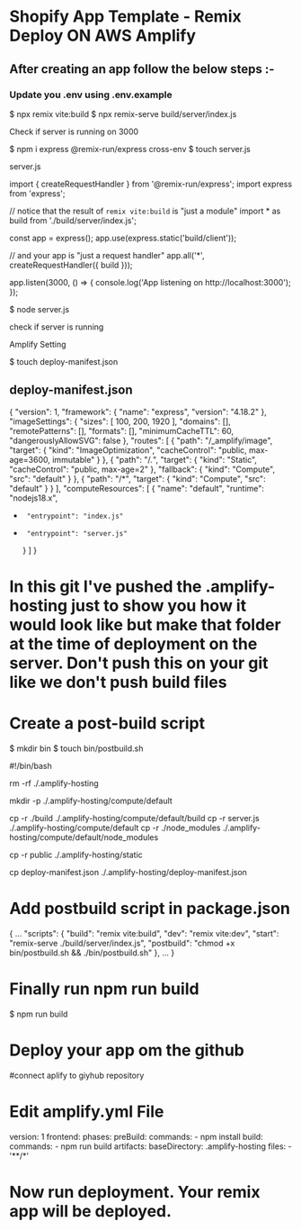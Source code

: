 # Shopify App Template - Remix Deploy ON AWS Amplify

## After creating an app follow the below steps :-

### Update you .env using .env.example

$ npx remix vite:build
$ npx remix-serve build/server/index.js

Check if server is running on 3000


$ npm i express @remix-run/express cross-env
$ touch server.js


server.js

import { createRequestHandler } from '@remix-run/express';
import express from 'express';

// notice that the result of `remix vite:build` is "just a module"
import * as build from './build/server/index.js';

const app = express();
app.use(express.static('build/client'));

// and your app is "just a request handler"
app.all('*', createRequestHandler({ build }));

app.listen(3000, () => {
  console.log('App listening on http://localhost:3000');
});

$ node server.js

check if server is running

Amplify Setting

$ touch deploy-manifest.json

## deploy-manifest.json

{
  "version": 1,
  "framework": { "name": "express", "version": "4.18.2" },
  "imageSettings": {
    "sizes": [
      100,
      200,
      1920
    ],
    "domains": [],
    "remotePatterns": [],
    "formats": [],
    "minimumCacheTTL": 60,
    "dangerouslyAllowSVG": false
  },
  "routes": [
    {
      "path": "/_amplify/image",
      "target": {
        "kind": "ImageOptimization",
        "cacheControl": "public, max-age=3600, immutable"
      }
    },
    {
      "path": "/*.*",
      "target": {
        "kind": "Static",
        "cacheControl": "public, max-age=2"
      },
      "fallback": {
        "kind": "Compute",
        "src": "default"
      }
    },
    {
      "path": "/*",
      "target": {
        "kind": "Compute",
        "src": "default"
      }
    }
  ],
  "computeResources": [
    {
      "name": "default",
      "runtime": "nodejs18.x",
-      "entrypoint": "index.js"
+      "entrypoint": "server.js"
    }
  ]
}
# In this git I've pushed the .amplify-hosting just to show you how it would look like but make that folder at the time of deployment on the server. Don't push this on your git like we don't push build files

# Create a post-build script

$ mkdir bin
$ touch bin/postbuild.sh

#!/bin/bash

rm -rf ./.amplify-hosting

mkdir -p ./.amplify-hosting/compute/default

cp -r ./build ./.amplify-hosting/compute/default/build
cp -r server.js ./.amplify-hosting/compute/default
cp -r ./node_modules ./.amplify-hosting/compute/default/node_modules

cp -r public ./.amplify-hosting/static

cp deploy-manifest.json ./.amplify-hosting/deploy-manifest.json

# Add postbuild script in package.json

{
  ...
  "scripts": {
    "build": "remix vite:build",
    "dev": "remix vite:dev",
    "start": "remix-serve ./build/server/index.js",
    "postbuild": "chmod +x bin/postbuild.sh && ./bin/postbuild.sh"
  },
  ...
}

# Finally run npm run build

$ npm run build

# Deploy your app om the github
#connect aplify to giyhub repository

# Edit amplify.yml File

version: 1
frontend:
  phases:
    preBuild:
      commands:
        - npm install
    build:
      commands:
        - npm run build
  artifacts:
    baseDirectory: .amplify-hosting
    files:
      - '**/*'

# Now run deployment. Your remix app will be deployed.